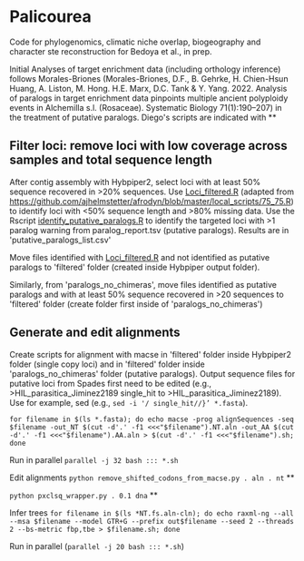# Palicourea
Code for phylogenomics, climatic niche overlap, biogeography and character ste reconstruction for Bedoya et al., in prep.

Initial Analyses of target enrichment data (including orthology inference) follows Morales-Briones (Morales-Briones, D.F., B. Gehrke, H. Chien-Hsun Huang, A. Liston, M. Hong. H.E. Marx, D.C. Tank & Y. Yang. 2022. Analysis of paralogs in target enrichment data pinpoints multiple ancient polyploidy events in Alchemilla s.l. (Rosaceae). Systematic Biology 71(1):190–207) in the treatment of putative paralogs. Diego's scripts are indicated with **

## Filter loci: remove loci with low coverage across samples and total sequence length

After contig assembly with Hybpiper2, select loci with at least 50% sequence recovered in >20% sequences. Use [Loci_filtered.R](https://github.com/ambed0ya/Palicourea/blob/main/Loci_filtered.R "Loci_filtered.R script") (adapted from https://github.com/ajhelmstetter/afrodyn/blob/master/local_scripts/75_75.R) to identify loci with <50% sequence length and >80% missing data. Use the Rscript [identify_putative_paralogs.R](https://github.com/ambed0ya/Palicourea/blob/main/identify_putative_paralogs.R "odentify_putative_paralogs.R script") to identify the targeted loci with >1 paralog warning from paralog_report.tsv (putative paralogs). Results are in 'putative_paralogs_list.csv'

Move files identified with [Loci_filtered.R](https://github.com/ambed0ya/Palicourea/blob/main/Loci_filtered.R "Loci_filtered.R script") and not identified as putative paralogs to 'filtered' folder (created inside Hybpiper output folder).

Similarly, from 'paralogs_no_chimeras', move files identified as putative paralogs and with at least 50% sequence recovered in >20 sequences to 'filtered' folder (create folder first inside of 'paralogs_no_chimeras')

## Generate and edit alignments
Create scripts for alignment with macse in 'filtered' folder inside Hybpiper2 folder (single copy loci) and in 'filtered' folder inside 'paralogs_no_chimeras' folder (putative paralogs). Output sequence files for putative loci from Spades first need to be edited (e.g., >HIL_parasitica_Jiminez2189 single_hit to >HIL_parasitica_Jiminez2189). Use for example, sed (e.g., `sed -i '/ single_hit//}’ *.fasta`).

`for filename in $(ls *.fasta); do echo macse -prog alignSequences -seq $filename -out_NT $(cut -d'.' -f1 <<<"$filename").NT.aln -out_AA $(cut -d'.' -f1 <<<"$filename").AA.aln > $(cut -d'.' -f1 <<<"$filename").sh; done`

Run in parallel
`parallel -j 32 bash ::: *.sh`

Edit alignments
`python remove_shifted_codons_from_macse.py . aln . nt` **

`python pxclsq_wrapper.py . 0.1 dna` **

Infer trees
`for filename in $(ls *NT.fs.aln-cln); do echo raxml-ng --all --msa $filename --model GTR+G --prefix out$filename --seed 2 --threads 2 --bs-metric fbp,tbe > $filename.sh; done`

Run in parallel (`parallel -j 20 bash ::: *.sh`) 